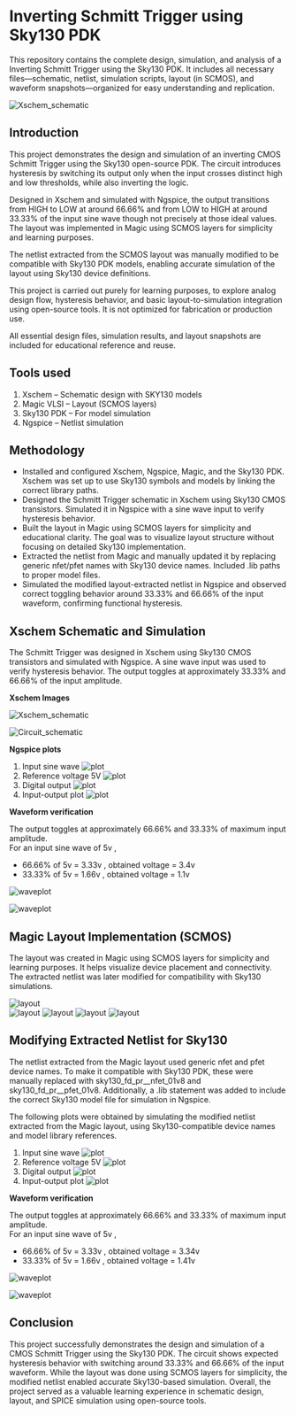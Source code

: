 # Inverting Schmitt Trigger using Sky130 PDK
This repository contains the complete design, simulation, and analysis of a Inverting Schmitt Trigger using the Sky130 PDK. It includes all necessary files—schematic, netlist, simulation scripts, layout (in SCMOS), and waveform snapshots—organized for easy understanding and replication.    

![Xschem_schematic](Images/symbol.png)  

## Introduction 
This project demonstrates the design and simulation of an inverting CMOS Schmitt Trigger using the Sky130 open-source PDK. The circuit introduces hysteresis by switching its output only when the input crosses distinct high and low thresholds, while also inverting the logic.

Designed in Xschem and simulated with Ngspice, the output transitions from HIGH to LOW at around 66.66% and from LOW to HIGH at around 33.33% of the input sine wave though not precisely at those ideal values. The layout was implemented in Magic using SCMOS layers for simplicity and learning purposes.

The netlist extracted from the SCMOS layout was manually modified to be compatible with Sky130 PDK models, enabling accurate simulation of the layout using Sky130 device definitions.

This project is carried out purely for learning purposes, to explore analog design flow, hysteresis behavior, and basic layout-to-simulation integration using open-source tools. It is not optimized for fabrication or production use.

All essential design files, simulation results, and layout snapshots are included for educational reference and reuse.  

## Tools used  
1. Xschem – Schematic design with SKY130 models
2. Magic VLSI – Layout (SCMOS layers)
3. Sky130 PDK – For model simulation
4. Ngspice – Netlist simulation


## Methodology  
- Installed and configured Xschem, Ngspice, Magic, and the Sky130 PDK. Xschem was set up to use Sky130 symbols and models by linking the correct library paths.
- Designed the Schmitt Trigger schematic in Xschem using Sky130 CMOS transistors. Simulated it in Ngspice with a sine wave input to verify hysteresis behavior.
- Built the layout in Magic using SCMOS layers for simplicity and educational clarity. The goal was to visualize layout structure without focusing on detailed Sky130 implementation.
- Extracted the netlist from Magic and manually updated it by replacing generic nfet/pfet names with Sky130 device names. Included .lib paths to proper model files.
- Simulated the modified layout-extracted netlist in Ngspice and observed correct toggling behavior around 33.33% and 66.66% of the input waveform, confirming functional hysteresis.


## Xschem Schematic and Simulation 

The Schmitt Trigger was designed in Xschem using Sky130 CMOS transistors and simulated with Ngspice. A sine wave input was used to verify hysteresis behavior. The output toggles at approximately 33.33% and 66.66% of the input amplitude.   

**Xschem Images**  

![Xschem_schematic](Images/Xschem-schematic.png)  

![Circuit_schematic](Images/Circuit%20-%20schematic.png)  

**Ngspice plots**  
1. Input sine wave ![plot](Images/Spice-vin.png)
2. Reference voltage 5V  ![plot](Images/Spice-vref.png)
3. Digital output ![plot](Images/Spice-vout.png)
4. Input-output plot ![plot](Images/Spice-output.png)


**Waveform verification**  

The output toggles at approximately 66.66% and 33.33% of maximum input amplitude.  
For an input sine wave of 5v ,  
- 66.66% of 5v = 3.33v , obtained voltage = 3.4v
- 33.33% of 5v = 1.66v , obtained voltage = 1.1v

![waveplot](Images/sch-5hys1.png)   

![waveplot](Images/sch-5hys2.png)  


## Magic Layout Implementation (SCMOS)  
The layout was created in Magic using SCMOS layers for simplicity and learning purposes. It helps visualize device placement and connectivity. The extracted netlist was later modified for compatibility with Sky130 simulations.  

![layout](Images/magic_layout.png)    
![layout](Images/Layout.png)
![layout](Images/Magic%20Layout1)
![layout](Images/magic%20layout) 
![layout](Images/rendered%20layout)  


## Modifying Extracted Netlist for Sky130  

The netlist extracted from the Magic layout used generic nfet and pfet device names. To make it compatible with Sky130 PDK, these were manually replaced with sky130_fd_pr__nfet_01v8 and sky130_fd_pr__pfet_01v8. Additionally, a .lib statement was added to include the correct Sky130 model file for simulation in Ngspice.  

The following plots were obtained by simulating the modified netlist extracted from the Magic layout, using Sky130-compatible device names and model library references.    
1. Input sine wave ![plot](Images/layout-vin.png)
2. Reference voltage 5V  ![plot](Images/layout-vref.png)
3. Digital output ![plot](Images/layout-vout.png)
4. Input-output plot ![plot](Images/layout-5output.png)


**Waveform verification**  

The output toggles at approximately 66.66% and 33.33% of maximum input amplitude.  
For an input sine wave of 5v ,  
- 66.66% of 5v = 3.33v , obtained voltage = 3.34v
- 33.33% of 5v = 1.66v , obtained voltage = 1.41v

![waveplot](Images/layout-5hys1.png)   

![waveplot](Images/layout-5hys2.png)  



## Conclusion  
This project successfully demonstrates the design and simulation of a CMOS Schmitt Trigger using the Sky130 PDK. The circuit shows expected hysteresis behavior with switching around 33.33% and 66.66% of the input waveform. While the layout was done using SCMOS layers for simplicity, the modified netlist enabled accurate Sky130-based simulation. Overall, the project served as a valuable learning experience in schematic design, layout, and SPICE simulation using open-source tools.





